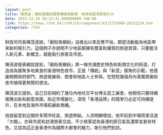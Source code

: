 ```yaml
---
layout: post
title: 陳茂波：廟街夜繽紛匯聚傳統與新意　盼為地區添新吸引力
date: 2023-12-24 10:23:41.000000000 +08:00
link: https://news.rthk.hk/rthk/ch/component/k2/1733600-20231224.htm
categories: rthk
---
```


財政司司長陳茂波說，「廟街夜繽紛」自推出以來反應不俗，期望活動能為地區帶來新的吸引力，這個例子亦說明不少地區都擁有豐富和優質的旅遊資源，只要能注入新元素、新概念，就能吸引旅客及市民。

陳茂波發表網誌提到，「廟街夜繽紛」將一條充滿歷史特色和街頭文化的街道，打造成為匯聚多地美食的香港特色夜市，正是「傳統」與「新意」匯聚的示範，他感謝相關政府部門、旅遊發展局、商會和地區人士參與，在短短幾個月內落實將廟街夜市搞得更熱鬧的想法。

陳茂波又提到，自己日前相約了幾位內地社交平台博主逛工展會，他相信只要持續推陳出新和創意突圍，貼近市場變化，深信「香港品牌」的競爭力必定可持續提升，在本地及海外市場拓展新商機。

他說留意到近期許多鬧市旺區、旅遊熱點，人流明顯增加，他早前到中環荷里活道「大館」，亦與市民和訪港旅客交談，不少旅客認為香港的節日氣氛濃厚並甚有特色，又認為這正是香港作為國際大都會的魅力，吸引他們到訪。
